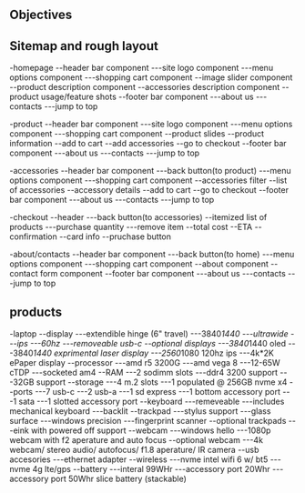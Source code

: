 ## Objectives

## Sitemap and rough layout
-homepage
--header bar component
---site logo component
---menu options component
---shopping cart component
--image slider component
--product description component
--accessories description component
--product usage/feature shots
--footer bar component
---about us
---contacts
---jump to top

-product
--header bar component
---site logo component
---menu options component
---shopping cart component
--product slides
--product information
--add to cart
--add accessories
--go to checkout
--footer bar component
---about us
---contacts
---jump to top

-accessories
--header bar component
---back button(to product)
---menu options component
---shopping cart component
--accessories filter
--list of accessories
--accessory details
--add to cart
--go to checkout
--footer bar component
---about us
---contacts
---jump to top

-checkout
--header
---back button(to accessories)
--itemized list of products
---purchase quantity
---remove item
--total cost
--ETA
--confirmation
--card info
--pruchase button

-about/contacts
--header bar component
---back button(to home)
---menu options component
---shopping cart component
--about component
--contact form component
--footer bar component
---about us
---contacts
---jump to top

## products

-laptop
--display
---extendible hinge (6" travel)
---3840*1440
---ultrawide
---ips
---60hz
---removeable usb-c
--optional displays
---3840*1440 oled
---3840*1440 exprimental laser display
---2560*1080 120hz ips
---4k*2K ePaper display
--processor
---amd r5 3200G
---amd vega 8
---12-65W cTDP
---socketed am4
--RAM
---2 sodimm slots
---ddr4 3200 support
---32GB support
--storage
---4 m.2 slots
---1 populated @ 256GB nvme x4
--ports
---7 usb-c
---2 usb-a
---1 sd express
---1 bottom accessory port
---1 sata
---1 slotted accessory port
--keyboard
---remeveable
---includes mechanical keyboard
---backlit
--trackpad
---stylus support
---glass surface
---windows precision
---fingerprint scanner
--optional trackpads
---eink with powered off support
--webcam
---windows hello
---1080p webcam with f2 aperature and auto focus
--optional webcam
---4k webcam/ stereo audio/ autofocus/ f1.8 aperature/ IR camera
--usb accesories
---ethernet adapter
--wireless
---nvme intel wifi 6 w/ bt5
---nvme 4g lte/gps
--battery
---interal 99WHr
---accessory port 20Whr
---accessory port 50Whr slice battery (stackable)